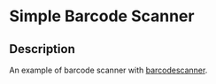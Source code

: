 # Simple Barcode Scanner

## Description

An example of barcode scanner with [barcodescanner](https://github.com/dm77/barcodescanner). 
